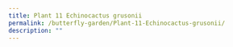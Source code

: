 ```yaml
---
title: Plant 11 Echinocactus grusonii
permalink: /butterfly-garden/Plant-11-Echinocactus-grusonii/
description: ""
---
```

